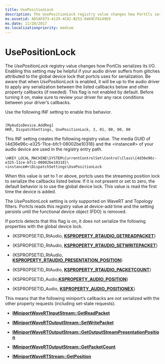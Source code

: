 ```yaml
---
title: UsePositionLock
description: The UsePositionLock registry value changes how PortCls serializes its I/O.
ms.assetid: AD5AF873-4129-4C82-B251-0469CF6149E9
ms.date: 11/28/2017
ms.localizationpriority: medium
---
```


# UsePositionLock


The *UsePositionLock* registry value changes how PortCls serializes its I/O. Enabling this setting may be helpful if your audio driver suffers from glitches attributed to the global device lock that portcls uses for serialization. Be aware that when *UsePositionLock* is enabled, it will be up to the audio driver to apply any serialization between the listed callbacks below and other property callbacks (if needed). This flag is not enabled by default. Before turning it on, make sure to review your driver for any race conditions between your driver’s callbacks.

Use the following INF setting to enable this behavior.

```inf
 
[MyAudioDevice.AddReg]
HKR, DispatchSettings, UsePositionLock, 3, 01, 00, 00, 00
```

This INF setting creates the following registry value. The media GUID of {4d36e96c-e325-11ce-bfc1-08002be10318} and the &lt;instance\#&gt; of your audio device are used in the registry entry path.

```text
\HKEY_LOCAL_MACHINE\SYSTEM\CurrentControlSet\Control\Class\{4d36e96c-e325-11ce-bfc1-08002be10318}\<instance#>\DispatchSettings\UsePositionLock 
```

When this value is set to 1 or above, portcls uses the streaming position lock to serialize the callbacks listed below. If it is not present or set to zero, the default behavior is to use the global device lock. This value is read the first time the device is added.

The *UsePositionLock* setting is only supported on WaveRT and Topology filters. Portcls reads this registry value at device-add time and the setting persists until the functional device object (FDO) is removed.

If portcls detects that this flag is on, it does not serialize the following properties with the global device lock.

-   {KSPROPSETID\_RtAudio, [**KSPROPERTY\_RTAUDIO\_GETREADPACKET**](ksproperty-rtaudio-getreadpacket.md)}

-   {KSPROPSETID\_RtAudio, [**KSPROPERTY\_RTAUDIO\_SETWRITEPACKET**](ksproperty-rtaudio-setwritepacket.md)}

-   {KSPROPSETID\_RtAudio, [**KSPROPERTY\_RTAUDIO\_PRESENTATION\_POSITION**](ksproperty-rtaudio-presentation-position.md)}

-   {KSPROPSETID\_RtAudio, [**KSPROPERTY\_RTAUDIO\_PACKETCOUNT**](ksproperty-rtaudio-packetcount.md)}

-   {KSPROPSETID\_Audio,[**KSPROPERTY\_AUDIO\_POSITION**](ksproperty-audio-position.md)}

-   {KSPROPSETID\_Audio, [**KSPROPERTY\_AUDIO\_POSITIONEX**](ksproperty-audio-positionex.md)}

This means that the following miniport’s callbacks are not serialized with the other property requests (including set-state requests).

-   [**IMiniportWaveRTInputStream::GetReadPacket**](/windows-hardware/drivers/ddi/portcls/nf-portcls-iminiportwavertinputstream-getreadpacket)

-   [**IMiniportWaveRTOutputStream::SetWritePacket**](/windows-hardware/drivers/ddi/portcls/nf-portcls-iminiportwavertoutputstream-setwritepacket)

-   [**IMiniportWaveRTOutputStream::GetOutputStreamPresentationPosition**](/windows-hardware/drivers/ddi/portcls/nf-portcls-iminiportwavertoutputstream-getoutputstreampresentationposition)

-   [**IMiniportWaveRTOutputStream::GetPacketCount**](/windows-hardware/drivers/ddi/portcls/nf-portcls-iminiportwavertoutputstream-getpacketcount)

-   [**IMiniportWaveRTStream::GetPosition**](/windows-hardware/drivers/ddi/portcls/nf-portcls-iminiportwavertstream-getposition)

 

